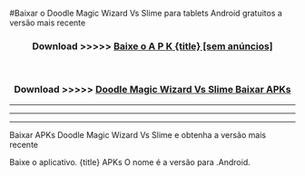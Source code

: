 #Baixar o Doodle Magic Wizard Vs Slime   para tablets Android gratuitos a versão mais recente


<div align="center">
<h3>Download >>>>> <a href="https://pt-web.web.app/?pt= {title}">Baixe o A P K {title} [sem anúncios]</a></h3><br>

<h3>Download >>>>> <a href="https://pt-web.web.app/?pt= {title}">Doodle Magic Wizard Vs Slime  Baixar APKs</a></h3>
</div>

----------------------------------------------------------

----------------------------------------------------------

----------------------------------------------------------

Baixar APKs Doodle Magic Wizard Vs Slime  e obtenha a versão mais recente

Baixe o aplicativo. {title} APKs O nome é a versão para .Android.



